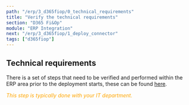 ```yaml
---
path: "/erp/3_d365fiop/0_technical_requirements"
title: "Verify the technical requirements"
section: "D365 Fi&Op"
module: "ERP Integration"
next: "/erp/3_d365fiop/1_deploy_connector"
tags: ["d365fiop"]
---
```

## Technical requirements
There is a set of steps that need to be verified and performed within the ERP area prior to the deployment starts, these can be found [here](https://success.mediusflow.com/documentation/cts-documentation/Cloud-Connectors/D365FO/D365FO_technical/D365FO_technical_requirements/).


<span style="color:orange">*This step is typically done with your IT department.*</span>

